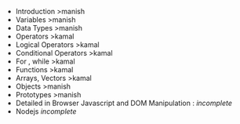 * Introduction >manish
* Variables >manish
* Data Types >manish
* Operators >kamal
* Logical Operators >kamal
* Conditional Operators >kamal
* For , while >kamal
* Functions >kamal
* Arrays, Vectors >kamal
* Objects >manish
* Prototypes >manish
* Detailed in Browser Javascript and DOM Manipulation : *incomplete*
* Nodejs *incomplete*
